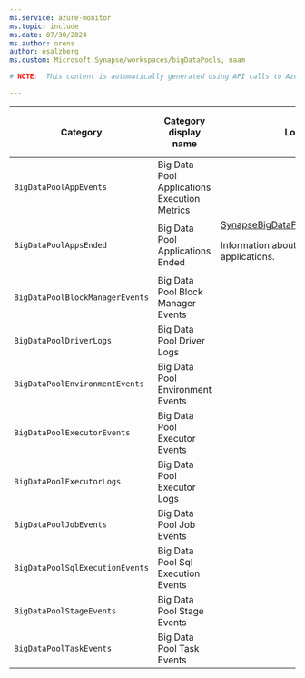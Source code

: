 ```yaml
---
ms.service: azure-monitor
ms.topic: include
ms.date: 07/30/2024
ms.author: orens
author: osalzberg
ms.custom: Microsoft.Synapse/workspaces/bigDataPools, naam

# NOTE:  This content is automatically generated using API calls to Azure. Any edits made on these files will be overwritten in the next run of the script. 

---
```

  
  
|Category|Category display name| Log table| [Supports basic log plan](/azure/azure-monitor/logs/basic-logs-configure?tabs=portal-1#compare-the-basic-and-analytics-log-data-plans)|[Supports ingestion-time transformation](/azure/azure-monitor/essentials/data-collection-transformations)| Example queries |Costs to export|
|---|---|---|---|---|---|---|
|`BigDataPoolAppEvents` |Big Data Pool Applications Execution Metrics ||No|No||Yes |
|`BigDataPoolAppsEnded` |Big Data Pool Applications Ended |[SynapseBigDataPoolApplicationsEnded](/azure/azure-monitor/reference/tables/synapsebigdatapoolapplicationsended)<p>Information about ended Apache Spark applications.|No|Yes||No |
|`BigDataPoolBlockManagerEvents` |Big Data Pool Block Manager Events ||No|No||Yes |
|`BigDataPoolDriverLogs` |Big Data Pool Driver Logs ||No|No||Yes |
|`BigDataPoolEnvironmentEvents` |Big Data Pool Environment Events ||No|No||Yes |
|`BigDataPoolExecutorEvents` |Big Data Pool Executor Events ||No|No||Yes |
|`BigDataPoolExecutorLogs` |Big Data Pool Executor Logs ||No|No||Yes |
|`BigDataPoolJobEvents` |Big Data Pool Job Events ||No|No||Yes |
|`BigDataPoolSqlExecutionEvents` |Big Data Pool Sql Execution Events ||No|No||Yes |
|`BigDataPoolStageEvents` |Big Data Pool Stage Events ||No|No||Yes |
|`BigDataPoolTaskEvents` |Big Data Pool Task Events ||No|No||Yes |